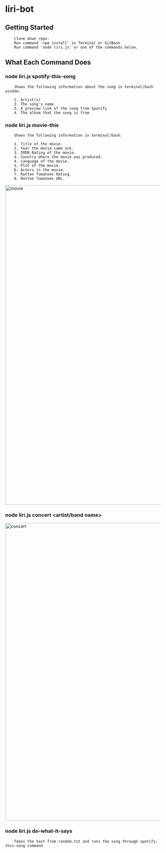 # liri-bot

## Getting Started
        Clone down repo.
        Run command 'npm install' in Terminal or GitBash
        Run command 'node liri.js' or one of the commands below.


## What Each Command Does
### node liri.js spotify-this-song <song name>
        Shows the following information about the song in terminal/bash window.

        1. Artist(s)
        2. The song's name
        3. A preview link of the song from Spotify
        4. The album that the song is from


        

### node liri.js movie-this <movie name>
        Shows the following information in terminal/bash.

        1. Title of the movie.
        2. Year the movie came out.
        3. IMDB Rating of the movie.
        4. Country where the movie was produced.
        4. Language of the movie.
        5. Plot of the movie.
        6. Actors in the movie.
        7. Rotten Tomatoes Rating.
        8. Rotten Tomatoes URL.

<img width="1035" alt="movie" src="https://user-images.githubusercontent.com/43390686/55039163-821e8500-4ff9-11e9-967f-722706eb234f.png">

### node liri.js concert <artist/band name>
 <img width="964" alt="concert" src="https://user-images.githubusercontent.com/43390686/55038435-379c0900-4ff7-11e9-8f77-6456a7cb66d5.png">


### node liri.js do-what-it-says
        Takes the text from random.txt and runs the song through spotify-this-song command



